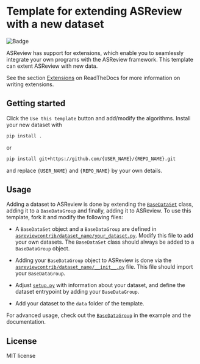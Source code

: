 # Template for extending ASReview with a new dataset

![Badge](https://img.shields.io/badge/ASReview-v1.0-%23ffcb05)

ASReview has support for extensions, which enable you to seamlessly integrate
your own programs with the ASReview framework. This template can extent ASReview
with new data.

See the section
[Extensions](https://asreview.readthedocs.io/en/latest/extensions_dev.html#dataset-extensions)
on ReadTheDocs for more information on writing extensions.

## Getting started

Click the `Use this template` button and add/modify the algorithms. Install your
new dataset with

```bash
pip install .
```

or

```bash
pip install git+https://github.com/{USER_NAME}/{REPO_NAME}.git
```

and replace `{USER_NAME}` and `{REPO_NAME}` by your own details.

## Usage

Adding a dataset to ASReview is done by extending the
[`BaseDataSet`](https://asreview.readthedocs.io/en/latest/reference.html#BaseDataSet)
class, adding it to a `BaseDataGroup` and finally, adding it to ASReview. To use
this template, fork it and modify the following files:

- A `BaseDataSet` object and a `BaseDataGroup` are defined in
    [`asreviewcontrib/dataset_name/your_dataset.py`](asreviewcontrib/dataset_name/your_dataset.py).
    Modify this file to add your own datasets. The `BaseDataSet` class should
    always be added to a `BaseDataGroup` object.

- Adding your `BaseDataGroup` object to ASReview is done via the
    [`asreviewcontrib/dataset_name/__init__.py`](asreviewcontrib/dataset_name/__init__.py)
    file. This file should import your `BaseDataGroup`.

- Adjust [`setup.py`](setup.py) with information about your dataset, and define
    the dataset entrypoint by adding your `BaseDataGroup`.

- Add your dataset to the `data` folder of the template.

For advanced usage, check out the
[`BaseDataGroup`](https://asreview.readthedocs.io/en/latest/reference.html#asreview.datasets.BaseDataGroup)
in the example and the documentation.

## License

MIT license
